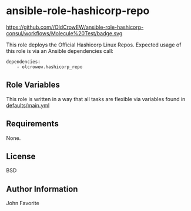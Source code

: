 # ansible-role-hashicorp-repo

https://github.com//OldCrowEW/ansible-role-hashicorp-consul/workflows/Molecule%20Test/badge.svg

This role deploys the Official Hashicorp Linux Repos. Expected usage of this role is via an Ansible dependencies call:

    dependencies:
        - olcrowew.hashicorp_repo

## Role Variables
This role is written in a way that all tasks are flexible via variables found in [defaults/main.yml](https://github.com/OldCrowEW/ansible-role-hashicorp-repo/blob/master/defaults/main.yml)

## Requirements
None.

## License

BSD

## Author Information

John Favorite